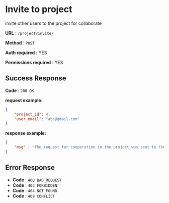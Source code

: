 # Invite to project

invite other users to the project for collaborate

**URL** : `/project/invite/`

**Method** : `POST`

**Auth required** : YES

**Permissions required** : YES

## Success Response

**Code** : `200 OK`

**request example:**
```json
{
    "project_id": 4,
    "user_email": "abc@gmail.com"
}
```

**response example:**
```json
{
    "msg" : "The request for cooperation in the project was sent to the user"
}
```

## Error Response

* **Code** : `400 BAD_REQUEST`
* **Code** : `403 FORBIDDEN`
* **Code** : `404 NOT_FOUND`
* **Code** : `409 CONFLICT`
